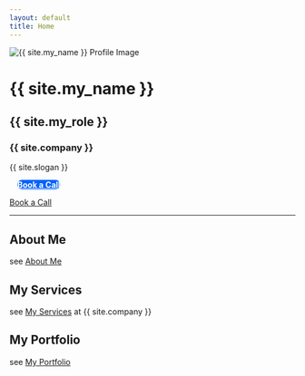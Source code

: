 ```yaml
---
layout: default
title: Home
---
```


<div class="container_center">
  <!-- <img src="{{ site.logo }}" alt="{{ site.company }} logo" class="logo" /> -->

  <img src="{{ site.profile_image }}" alt="{{ site.my_name }} Profile Image" class="logo" />

  <h1>{{ site.my_name }}</h1>
  <h2>{{ site.my_role }}</h2>
  <h3>{{ site.company }}</h3>
  <div class="slogan">{{ site.slogan }}</div>

<a href="{{ site.meeting_link }}" target="_blank" class="button" style="background-color: #0063FB; color: white; border-radius: 8px; margin: 0 1em;"><strong> Book a Call </strong></a>

<a href="{{ site.meeting_link }}" target="_blank" class="book-call-btn">Book a Call</a>

</div>
<hr />

## About Me

see [About Me](about.md)

## My Services

see [My Services](services.md) at {{ site.company }}

## My Portfolio

see [My Portfolio](portfolio.md)
